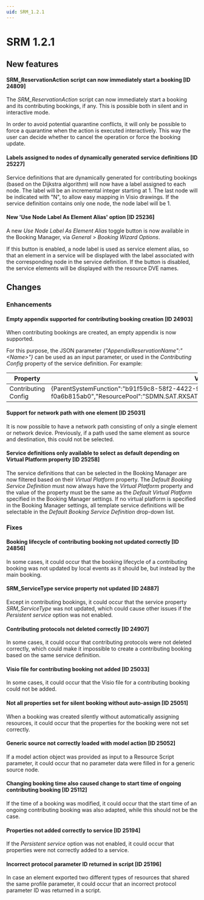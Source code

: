 ```yaml
---
uid: SRM_1.2.1
---
```


# SRM 1.2.1

## New features

#### SRM_ReservationAction script can now immediately start a booking \[ID 24809\]

The *SRM_ReservationAction* script can now immediately start a booking and its contributing bookings, if any. This is possible both in silent and in interactive mode.

In order to avoid potential quarantine conflicts, it will only be possible to force a quarantine when the action is executed interactively. This way the user can decide whether to cancel the operation or force the booking update.

#### Labels assigned to nodes of dynamically generated service definitions \[ID 25227\]

Service definitions that are dynamically generated for contributing bookings (based on the Dijkstra algorithm) will now have a label assigned to each node. The label will be an incremental integer starting at 1. The last node will be indicated with "N", to allow easy mapping in Visio drawings. If the service definition contains only one node, the node label will be 1.

#### New 'Use Node Label As Element Alias' option \[ID 25236\]

A new *Use Node Label As Element Alias* toggle button is now available in the Booking Manager, via *General* > *Booking Wizard Options*.

If this button is enabled, a node label is used as service element alias, so that an element in a service will be displayed with the label associated with the corresponding node in the service definition. If the button is disabled, the service elements will be displayed with the resource DVE names.

## Changes

### Enhancements

#### Empty appendix supported for contributing booking creation \[ID 24903\]

When contributing bookings are created, an empty appendix is now supported.

For this purpose, the JSON parameter *{"AppendixReservationName":"\<Name>"}* can be used as an input parameter, or used in the *Contributing Config* property of the service definition. For example:

| Property | Value |
|----------|-------|
| Contributing Config | {ParentSystemFunction":"b91f59c8-58f2-4422-9a28-f0a6b815ab0","ResourcePool":"SDMN.SAT.RXSAT","AppendixReservationName":"",LifeCycle":"Locked"} |

#### Support for network path with one element \[ID 25031\]

It is now possible to have a network path consisting of only a single element or network device. Previously, if a path used the same element as source and destination, this could not be selected.

#### Service definitions only available to select as default depending on Virtual Platform property \[ID 25258\]

The service definitions that can be selected in the Booking Manager are now filtered based on their *Virtual Platform* property. The *Default Booking Service Definition* must now always have the *Virtual Platform* property and the value of the property must be the same as the *Default Virtual Platform* specified in the Booking Manager settings. If no virtual platform is specified in the Booking Manager settings, all template service definitions will be selectable in the *Default Booking Service Definition* drop-down list.

### Fixes

#### Booking lifecycle of contributing booking not updated correctly \[ID 24856\]

In some cases, it could occur that the booking lifecycle of a contributing booking was not updated by local events as it should be, but instead by the main booking.

#### SRM_ServiceType service property not updated \[ID 24887\]

Except in contributing bookings, it could occur that the service property *SRM_ServiceType* was not updated, which could cause other issues if the *Persistent service* option was not enabled.

#### Contributing protocols not deleted correctly \[ID 24907\]

In some cases, it could occur that contributing protocols were not deleted correctly, which could make it impossible to create a contributing booking based on the same service definition.

#### Visio file for contributing booking not added \[ID 25033\]

In some cases, it could occur that the Visio file for a contributing booking could not be added.

#### Not all properties set for silent booking without auto-assign \[ID 25051\]

When a booking was created silently without automatically assigning resources, it could occur that the properties for the booking were not set correctly.

#### Generic source not correctly loaded with model action \[ID 25052\]

If a model action object was provided as input to a Resource Script parameter, it could occur that no parameter data were filled in for a generic source node.

#### Changing booking time also caused change to start time of ongoing contributing booking \[ID 25112\]

If the time of a booking was modified, it could occur that the start time of an ongoing contributing booking was also adapted, while this should not be the case.

#### Properties not added correctly to service \[ID 25194\]

If the *Persistent service* option was not enabled, it could occur that properties were not correctly added to a service.

#### Incorrect protocol parameter ID returned in script \[ID 25196\]

In case an element exported two different types of resources that shared the same profile parameter, it could occur that an incorrect protocol parameter ID was returned in a script.
